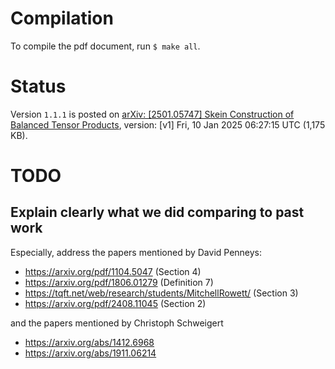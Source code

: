 # Compilation

To compile the pdf document, run `$ make all`.

# Status

Version `1.1.1` is posted on [arXiv: [2501.05747] Skein Construction of
Balanced Tensor Products](https://arxiv.org/abs/2501.05747), version: [v1]
Fri, 10 Jan 2025 06:27:15 UTC (1,175 KB).

# TODO

## Explain clearly what we did comparing to past work

Especially, address the papers mentioned by David Penneys:

+ https://arxiv.org/pdf/1104.5047 (Section 4)
+ https://arxiv.org/pdf/1806.01279 (Definition 7)
+ https://tqft.net/web/research/students/MitchellRowett/ (Section 3)
+ https://arxiv.org/pdf/2408.11045 (Section 2)

and the papers mentioned by Christoph Schweigert 

+ https://arxiv.org/abs/1412.6968
+ https://arxiv.org/abs/1911.06214

